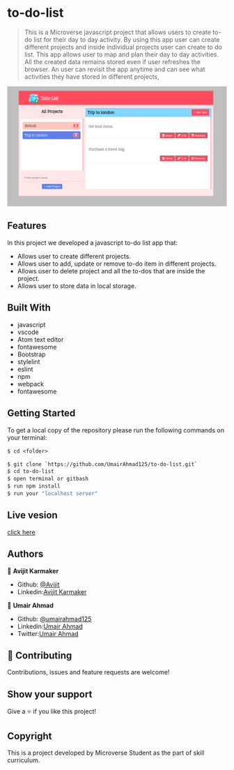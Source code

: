 # to-do-list
> This is a Microverse javascript project that allows users to create to-do list for their day to day activity.
By using this app user can create different projects and inside individual projects user can create to do list. This app allows user to map and plan their day to day activities. All the created data remains stored even if user refreshes the browser. An user can revisit the app anytime and can see what activities they have stored in different projects,

![screenshot](./src/assets/interface1.png)

## Features
In this project we developed a javascript to-do list app that:

- Allows user to create different projects.
- Allows user to add, update or remove to-do item in different projects.
- Allows user to delete project and all the to-dos that are inside the project.
- Allows user to store data in local storage.

## Built With

- javascript
- vscode
- Atom text editor
- fontawesome
- Bootstrap
- stylelint
- eslint
- npm
- webpack
- fontawesome

## Getting Started

To get a local copy of the repository please run the following commands on your terminal:

```
$ cd <folder>
```

```bash
$ git clone `https://github.com/UmairAhmad125/to-do-list.git`
$ cd to-do-list
$ open terminal or gitbash
$ run npm install
$ run your "localhost server"
```
## Live vesion
[click here](https://basiclibrary.netlify.app/)

## Authors

👤 **Avijit Karmaker**

- Github: [@Avijit](https://github.com/ajkacca457)
- Linkedin:[Avijit Karmaker](https://www.linkedin.com/in/avijit-karmaker-8738a54)

👤 **Umair Ahmad**

- Github: [@umairahmad125](https://github.com/UmairAhmad125)
- Linkedin:[Umair Ahmad](https://www.linkedin.com/in/umair-ahmad-b5a89015a/)
- Twitter:[Umair Ahmad](https://twitter.com/umairahmadDP)

## 🤝 Contributing

Contributions, issues and feature requests are welcome!

## Show your support

Give a ⭐️ if you like this project!

## Copyright
This is a project developed by Microverse Student as the part of skill curriculum.
